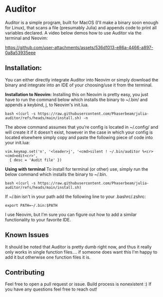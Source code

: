 # Auditor
Auditor is a simple program, built for MacOS (I'll make a binary soon enough for Linux), that scans a file (presumably Julia) and appends code to print all variables declared. A video below demos how to use Auditor via the terminal and Neovim: 

https://github.com/user-attachments/assets/536d1013-e86a-4466-a897-0a8a53935eee

## Installation:
You can either directly integrate Auditor into Neovim or simply download the binary and integrate into an IDE of your choosing/use it from the terminal.

**Installation to Neovim:**
Installing this on Neovim is pretty easy, you just have to run the command below which installs the binary to ~/.bin/ and appends a keybind, <leader>j, to Neovim's init.lua.  
```
bash <(curl -s https://raw.githubusercontent.com/Phaserbeam/julia-auditor/refs/heads/main/install.sh) -n
```
The above command assumes that you're config is located in ~/.config/ and will create it if it doesn't exist, however in the case in which your config is located elsewhere simply copy and paste the following piece of code into your init.lua:
```
vim.keymap.set('n', '<leader>j', '<cmd>silent ! ~/.bin/auditor %<cr><cmd>edit<cr>',
  { desc = 'Audit file' })

```

**Using with terminal**
To install for terminal (or other) use, simply run the below command which installs the binary to ~/.bin.
```
bash <(curl -s https://raw.githubusercontent.com/Phaserbeam/julia-auditor/refs/heads/main/install.sh)
```
If ~/.bin isn't in your path add the following line to your .bashrc/.zshrc:
```
export PATH=~/.bin:$PATH
```
I use Neovim, but I'm sure you can figure out how to add a similar functionality to your favorite IDE.

## Known Issues
It should be noted that Auditor is pretty dumb right now, and thus it really only works in single function files.... if someone does want this I'm happy to add it but otherwise one function files it is.

## Contributing
Feel free to open a pull request or issue. Build process is nonexistent :)
If you have any questions feel free to reach out!
